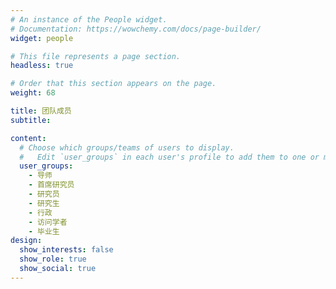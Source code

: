 ```yaml
---
# An instance of the People widget.
# Documentation: https://wowchemy.com/docs/page-builder/
widget: people

# This file represents a page section.
headless: true

# Order that this section appears on the page.
weight: 68

title: 团队成员
subtitle:

content:
  # Choose which groups/teams of users to display.
  #   Edit `user_groups` in each user's profile to add them to one or more of these groups.
  user_groups:
    - 导师
    - 首席研究员
    - 研究员
    - 研究生
    - 行政
    - 访问学者
    - 毕业生
design:
  show_interests: false
  show_role: true
  show_social: true
---
```


